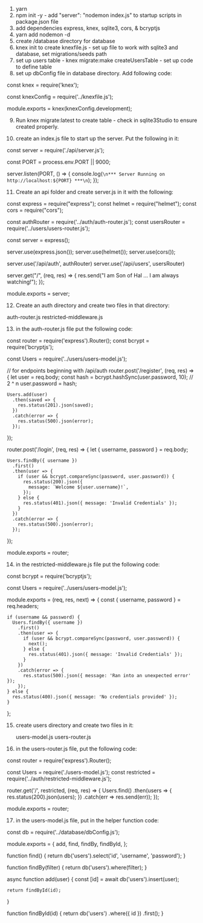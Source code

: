 1. yarn
2. npm init -y - add "server": "nodemon index.js" to startup scripts in package.json file
3. add dependencies express, knex, sqlite3, cors, & bcryptjs
4. yarn add nodemon -d
5. create /database directory for database
6. knex init to create knexfile.js - set up file to work with sqlite3 and database, set migrations/seeds path
7. set up users table - knex migrate:make createUsersTable - set up code to define table
8. set up dbConfig file in database directory.  Add following code:

  const knex = require('knex');

  const knexConfig = require('../knexfile.js');

  module.exports = knex(knexConfig.development);

9. Run knex migrate:latest to create table - check in sqlite3Studio to ensure created properly.

10. create an index.js file to start up the server.  Put the following in it:

  const server = require('./api/server.js');

  const PORT = process.env.PORT || 9000;

  server.listen(PORT, () => {
    console.log(`\n*** Server Running on http://localhost:${PORT} ***\n`);
  });

11. Create an api folder and create server.js in it with the following:

  const express = require("express");
  const helmet = require("helmet");
  const cors = require("cors");

  const authRouter = require('../auth/auth-router.js');
  const usersRouter = require('../users/users-router.js');

  const server = express();

  server.use(express.json());
  server.use(helmet());
  server.use(cors());

  server.use('/api/auth', authRouter)
  server.use('/api/users', usersRouter)

  server.get("/", (req, res) => {
    res.send("I am Son of Hal ... I am always watching!");
  });

  module.exports = server;

12. Create an auth directory and create two files in that directory:

  auth-router.js
  restricted-middleware.js

13. in the auth-router.js file put the following code:

  const router = require('express').Router();
  const bcrypt = require('bcryptjs');

  const Users = require('../users/users-model.js');

  // for endpoints beginning with /api/auth
  router.post('/register', (req, res) => {
    let user = req.body;
    const hash = bcrypt.hashSync(user.password, 10); // 2 ^ n
    user.password = hash;

    Users.add(user)
      .then(saved => {
        res.status(201).json(saved);
      })
      .catch(error => {
        res.status(500).json(error);
      });
  });

  router.post('/login', (req, res) => {
    let { username, password } = req.body;

    Users.findBy({ username })
      .first()
      .then(user => {
        if (user && bcrypt.compareSync(password, user.password)) {
          res.status(200).json({
            message: `Welcome ${user.username}!`,
          });
        } else {
          res.status(401).json({ message: 'Invalid Credentials' });
        }
      })
      .catch(error => {
        res.status(500).json(error);
      });
  });

  module.exports = router;


14. in the restricted-middleware.js file put the following code:

  const bcrypt = require('bcryptjs');

  const Users = require('../users/users-model.js');

  module.exports = (req, res, next) => {
    const { username, password } = req.headers;

    if (username && password) {
      Users.findBy({ username })
        .first()
        .then(user => {
          if (user && bcrypt.compareSync(password, user.password)) {
            next();
          } else {
            res.status(401).json({ message: 'Invalid Credentials' });
          }
        })
        .catch(error => {
          res.status(500).json({ message: 'Ran into an unexpected error' });
        });
    } else {
      res.status(400).json({ message: 'No credentials provided' });
    }
  };

15. create users directory and create two files in it:

    users-model.js
    users-router.js

16. in the users-router.js file, put the following code:

  const router = require('express').Router();

  const Users = require('./users-model.js');
  const restricted = require('../auth/restricted-middleware.js');

  router.get('/', restricted, (req, res) => {
    Users.find()
      .then(users => {
        res.status(200).json(users);
      })
      .catch(err => res.send(err));
  });

  module.exports = router;

17. in the users-model.js file, put in the helper function code:

  const db = require('../database/dbConfig.js');

  module.exports = {
    add,
    find,
    findBy,
    findById,
  };

  function find() {
    return db('users').select('id', 'username', 'password');
  }

  function findBy(filter) {
    return db('users').where(filter);
  }

  async function add(user) {
    const [id] = await db('users').insert(user);

    return findById(id);
  }

  function findById(id) {
    return db('users')
      .where({ id })
      .first();
  }
